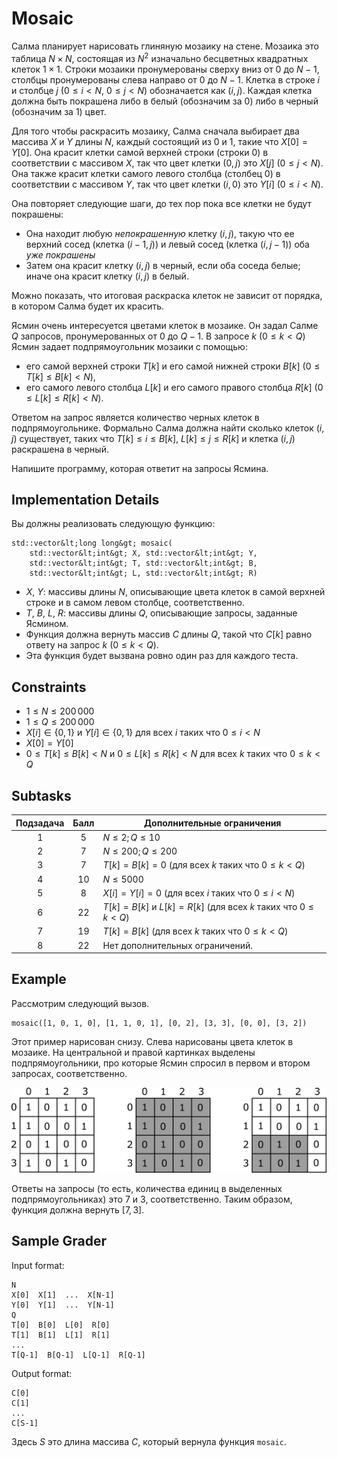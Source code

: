 # Mosaic

Салма планирует нарисовать глиняную мозаику на стене. Мозаика это таблица $N \times N$, состоящая из $N^2$ изначально бесцветных квадратных клеток $1 \times 1$. Строки мозаики пронумерованы сверху вниз от $0$ до $N-1$, столбцы пронумерованы слева направо от $0$ до $N-1$. Клетка в строке $i$ и столбце $j$ ($0 \leq i < N$, $0 \leq j < N$) обозначается как $(i,j)$. Каждая клетка должна быть покрашена либо в белый (обозначим за $0$) либо в черный (обозначим за $1$) цвет.

Для того чтобы раскрасить мозаику, Салма сначала выбирает два массива $X$ и $Y$ длины $N$, каждый состоящий из $0$ и $1$, такие что $X[0] = Y[0]$. Она красит клетки самой верхней строки (строки $0$) в соответствии с массивом $X$, так что цвет клетки $(0,j)$ это $X[j]$ ($0 \leq j < N$). Она также красит клетки самого левого столбца (столбец $0$) в соответствии с массивом $Y$, так что цвет клетки $(i,0)$ это $Y[i]$ ($0 \leq i < N$).

Она повторяет следующие шаги, до тех пор пока все клетки не будут покрашены:
* Она находит любую *непокрашенную* клетку $(i,j)$, такую что ее верхний сосед (клетка $(i-1, j)$) и левый сосед (клетка $(i, j-1)$) оба *уже покрашены*
* Затем она красит клетку $(i,j)$ в черный, если оба соседа белые; иначе она красит клетку $(i,j)$ в белый.

Можно показать, что итоговая раскраска клеток не зависит от порядка, в котором Салма будет их красить.

Ясмин очень интересуется цветами клеток в мозаике. Он задал Салме $Q$ запросов, пронумерованных от $0$ до $Q-1$. В запросе $k$ ($0 \leq k < Q$) Ясмин задает подпрямоугольник мозаики с помощью:
* его самой верхней строки $T[k]$ и его самой нижней строки $B[k]$ ($0 \leq T[k] \leq B[k] < N$),
* его самого левого столбца $L[k]$ и его самого правого столбца $R[k]$ ($0 \leq L[k] \leq R[k] < N$).

Ответом на запрос является количество черных клеток в подпрямоугольнике. Формально Салма должна найти сколько клеток $(i, j)$ существует, таких что $T[k] \leq i \leq B[k]$, $L[k] \leq j \leq R[k]$ и клетка $(i,j)$ раскрашена в черный.

Напишите программу, которая ответит на запросы Ясмина.

## Implementation Details

Вы должны реализовать следующую функцию:

```
std::vector&lt;long long&gt; mosaic(
	std::vector&lt;int&gt; X, std::vector&lt;int&gt; Y,
    std::vector&lt;int&gt; T, std::vector&lt;int&gt; B,
    std::vector&lt;int&gt; L, std::vector&lt;int&gt; R)
```

* $X$, $Y$: массивы длины $N$, описывающие цвета клеток в самой верхней строке и в самом левом столбце, соответственно.
* $T$, $B$, $L$, $R$: массивы длины $Q$, описывающие запросы, заданные Ясмином.
* Функция должна вернуть массив $C$ длины $Q$,
 такой что $C[k]$ равно ответу на запрос $k$ ($0 \leq k < Q$).
* Эта функция будет вызвана ровно один раз для каждого теста.

## Constraints

* $1 \leq N \leq 200\,000$
* $1 \leq Q \leq 200\,000$
* $X[i] \in \{0, 1\}$ и $Y[i] \in \{0, 1\}$
 для всех $i$ таких что $0 \leq i < N$
* $X[0] = Y[0]$
* $0 \leq T[k] \leq B[k] < N$ и $0 \leq L[k] \leq R[k] < N$
 для всех $k$ таких что $0 \leq k < Q$

## Subtasks

| Подзадача | Балл  | Дополнительные ограничения |
| :-----: | :----: | ---------------------- |
| 1       | $5$    | $N \leq 2; Q \leq 10$
| 2       | $7$    | $N \leq 200; Q \leq 200$
| 3       | $7$    | $T[k] = B[k] = 0$ (для всех $k$ таких что $0 \leq k < Q$)
| 4       | $10$   | $N \leq 5000$
| 5       | $8$    | $X[i] = Y[i] = 0$ (для всех $i$ таких что $0 \leq i < N$)
| 6       | $22$   | $T[k] = B[k]$ и $L[k] = R[k]$ (для всех $k$ таких что $0 \leq k < Q$)
| 7       | $19$   | $T[k] = B[k]$ (для всех $k$ таких что $0 \leq k < Q$)
| 8       | $22$   | Нет дополнительных ограничений.

## Example

Рассмотрим следующий вызов.

```
mosaic([1, 0, 1, 0], [1, 1, 0, 1], [0, 2], [3, 3], [0, 0], [3, 2])
```

Этот пример нарисован снизу. Слева нарисованы цвета клеток в мозаике. На центральной и правой картинках выделены подпрямоугольники, про которые Ясмин спросил в первом и втором запросах, соответственно.

![](example.png "550")

Ответы на запросы (то есть, количества единиц в выделенных подпрямоугольниках) это $7$ и $3$, соответственно. Таким образом, функция должна вернуть $[7, 3]$.

## Sample Grader

Input format:

```
N
X[0]  X[1]  ...  X[N-1]
Y[0]  Y[1]  ...  Y[N-1]
Q
T[0]  B[0]  L[0]  R[0]
T[1]  B[1]  L[1]  R[1]
...
T[Q-1]  B[Q-1]  L[Q-1]  R[Q-1]
```

Output format:

```
C[0]
C[1]
...
C[S-1]
```

Здесь $S$ это длина массива $C$, который вернула функция `mosaic`.
